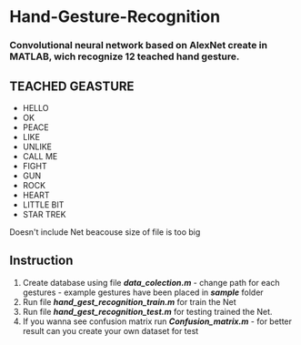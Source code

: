 # Hand-Gesture-Recognition
### Convolutional neural network based on AlexNet create in MATLAB, wich recognize 12 teached hand gesture.

## TEACHED GEASTURE
* HELLO
* OK
* PEACE
* LIKE
* UNLIKE
* CALL ME
* FIGHT
* GUN
* ROCK
* HEART
* LITTLE BIT
* STAR TREK

Doesn't include Net beacouse size of file is too big
## Instruction
1. Create database using file ___data_colection.m___ - change path for each gestures - example gestures have been placed in ___sample___ folder
2. Run file ___hand_gest_recognition_train.m___ for train the Net 
3. Run file ___hand_gest_recognition_test.m___ for testing trained the Net.
4. If you wanna see confusion matrix run ___Confusion_matrix.m___ - for better result can you create your own dataset for test